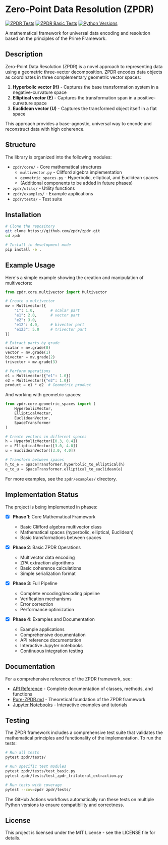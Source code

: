 # Zero-Point Data Resolution (ZPDR)

[![ZPDR Tests](https://github.com/zpdr/zpdr/actions/workflows/run-tests.yml/badge.svg?branch=main)](https://github.com/zpdr/zpdr/actions/workflows/run-tests.yml)
[![ZPDR Basic Tests](https://github.com/zpdr/zpdr/actions/workflows/basic-tests.yml/badge.svg?branch=main)](https://github.com/zpdr/zpdr/actions/workflows/basic-tests.yml)
[![Python Versions](https://img.shields.io/badge/python-3.8%20%7C%203.9%20%7C%203.10%20%7C%203.11-blue)](https://github.com/zpdr/zpdr)

A mathematical framework for universal data encoding and resolution based on the principles of the Prime Framework.

## Description

Zero-Point Data Resolution (ZPDR) is a novel approach to representing data using a geometric three-vector decomposition. ZPDR encodes data objects as coordinates in three complementary geometric vector spaces:

1. **Hyperbolic vector (H)** - Captures the base transformation system in a negative-curvature space
2. **Elliptical vector (E)** - Captures the transformation span in a positive-curvature space
3. **Euclidean vector (U)** - Captures the transformed object itself in a flat space

This approach provides a base-agnostic, universal way to encode and reconstruct data with high coherence.

## Structure

The library is organized into the following modules:

- `zpdr/core/` - Core mathematical structures
  - `multivector.py` - Clifford algebra implementation
  - `geometric_spaces.py` - Hyperbolic, elliptical, and Euclidean spaces
  - (Additional components to be added in future phases)
- `zpdr/utils/` - Utility functions
- `zpdr/examples/` - Example applications
- `zpdr/tests/` - Test suite

## Installation

```bash
# Clone the repository
git clone https://github.com/zpdr/zpdr.git
cd zpdr

# Install in development mode
pip install -e .
```

## Example Usage

Here's a simple example showing the creation and manipulation of multivectors:

```python
from zpdr.core.multivector import Multivector

# Create a multivector
mv = Multivector({
    "1": 1.0,       # scalar part
    "e1": 2.0,      # vector part
    "e2": 3.0,
    "e12": 4.0,     # bivector part
    "e123": 5.0     # trivector part
})

# Extract parts by grade
scalar = mv.grade(0)
vector = mv.grade(1)
bivector = mv.grade(2)
trivector = mv.grade(3)

# Perform operations
e1 = Multivector({"e1": 1.0})
e2 = Multivector({"e2": 1.0})
product = e1 * e2  # Geometric product
```

And working with geometric spaces:

```python
from zpdr.core.geometric_spaces import (
    HyperbolicVector, 
    EllipticalVector, 
    EuclideanVector, 
    SpaceTransformer
)

# Create vectors in different spaces
h = HyperbolicVector([0.3, 0.4])
e = EllipticalVector([3.0, 4.0])
u = EuclideanVector([3.0, 4.0])

# Transform between spaces
h_to_e = SpaceTransformer.hyperbolic_to_elliptical(h)
e_to_u = SpaceTransformer.elliptical_to_euclidean(e)
```

For more examples, see the `zpdr/examples/` directory.

## Implementation Status

The project is being implemented in phases:

- [x] **Phase 1**: Core Mathematical Framework
  - Basic Clifford algebra multivector class
  - Mathematical spaces (hyperbolic, elliptical, Euclidean)
  - Basic transformations between spaces

- [x] **Phase 2**: Basic ZPDR Operations
  - Multivector data encoding
  - ZPA extraction algorithms
  - Basic coherence calculations
  - Simple serialization format

- [x] **Phase 3**: Full Pipeline
  - Complete encoding/decoding pipeline
  - Verification mechanisms
  - Error correction
  - Performance optimization

- [x] **Phase 4**: Examples and Documentation
  - Example applications
  - Comprehensive documentation
  - API reference documentation
  - Interactive Jupyter notebooks
  - Continuous integration testing

## Documentation

For a comprehensive reference of the ZPDR framework, see:

- [API Reference](API_REFERENCE.md) - Complete documentation of classes, methods, and functions
- [Pure-ZPDR.md](Pure-ZPDR.md) - Theoretical foundation of the ZPDR framework
- [Jupyter Notebooks](notebooks/) - Interactive examples and tutorials

## Testing

The ZPDR framework includes a comprehensive test suite that validates the mathematical principles and functionality of the implementation. To run the tests:

```bash
# Run all tests
pytest zpdr/tests/

# Run specific test modules
pytest zpdr/tests/test_basic.py
pytest zpdr/tests/test_zpdr_trilateral_extraction.py

# Run tests with coverage
pytest --cov=zpdr zpdr/tests/
```

The GitHub Actions workflows automatically run these tests on multiple Python versions to ensure compatibility and correctness.

## License

This project is licensed under the MIT License - see the LICENSE file for details.